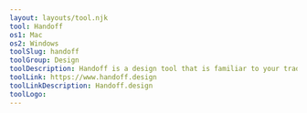 ```yaml
---
layout: layouts/tool.njk
tool: Handoff
os1: Mac
os2: Windows
toolSlug: handoff
toolGroup: Design
toolDescription: Handoff is a design tool that is familiar to your traditional vector drawing tool, but which allows you export to clean, production-ready code.
toolLink: https://www.handoff.design
toolLinkDescription: Handoff.design
toolLogo:
---
```

